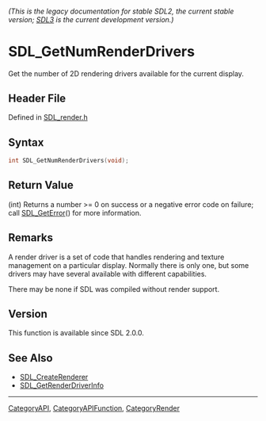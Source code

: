 ###### (This is the legacy documentation for stable SDL2, the current stable version; [SDL3](https://wiki.libsdl.org/SDL3/) is the current development version.)
# SDL_GetNumRenderDrivers

Get the number of 2D rendering drivers available for the current display.

## Header File

Defined in [SDL_render.h](https://github.com/libsdl-org/SDL/blob/SDL2/include/SDL_render.h)

## Syntax

```c
int SDL_GetNumRenderDrivers(void);
```

## Return Value

(int) Returns a number >= 0 on success or a negative error code on failure;
call [SDL_GetError](SDL_GetError)() for more information.

## Remarks

A render driver is a set of code that handles rendering and texture
management on a particular display. Normally there is only one, but some
drivers may have several available with different capabilities.

There may be none if SDL was compiled without render support.

## Version

This function is available since SDL 2.0.0.

## See Also

- [SDL_CreateRenderer](SDL_CreateRenderer)
- [SDL_GetRenderDriverInfo](SDL_GetRenderDriverInfo)

----
[CategoryAPI](CategoryAPI), [CategoryAPIFunction](CategoryAPIFunction), [CategoryRender](CategoryRender)

